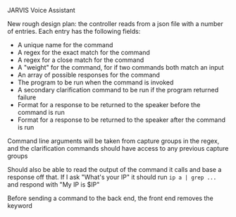 JARVIS Voice Assistant

New rough design plan:
the controller reads from a json file with a number of entries. Each entry has the following fields:
- A unique name for the command
- A regex for the exact match for the command
- A regex for a close match for the command 
- A "weight" for the command, for if two commands both match an input
- An array of possible responses for the command
- The program to be run when the command is invoked
- A secondary clarification command to be run if the program returned failure
- Format for a response to be returned to the speaker before the command is run
- Format for a response to be returned to the speaker after the command is run

Command line arguments will be taken from capture groups in the regex, and the clarification commands should have access to any previous capture groups

Should also be able to read the output of the command it calls and base a response off that. If I ask "What's your IP" it should run `ip a | grep ... ` and respond with "My IP is $IP"

Before sending a command to the back end, the front end removes the keyword